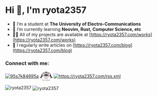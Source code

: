 # Hi 👋, I'm ryota2357

- 🔭 I’m a student at **The University of Electro-Communications**
- 🌱 I’m currently learning **Neovim, Rust, Computer Science, etc**
- 👨‍💻 All of my projects are available at [https://ryota2357.com/works](https://ryota2357.com/works)
- 📝 I regularly write articles on [https://ryota2357.com/blog](https://ryota2357.com/blog)

### Connect with me:
<p align="left">
<a href="https://twitter.com/95s7k84695a" target="blank"><img align="center" src="https://raw.githubusercontent.com/rahuldkjain/github-profile-readme-generator/master/src/images/icons/Social/twitter.svg" alt="95s7k84695a" height="30" width="40" /></a>
<a href="https://atcoder.jp/users/ryota2357" target="blank"><img align="center" src="./icon/atcoder.svg" alt="ryota2357" height="30" width="40" /></a>
<a href="https://ryota2357.com/rss.xml" target="blank"><img align="center" src="https://raw.githubusercontent.com/rahuldkjain/github-profile-readme-generator/master/src/images/icons/Social/rss.svg" alt="https://ryota2357.com/rss.xml" height="30" width="40" /></a>
</p>

<p><img align="left" height="170px" src="https://github-readme-stats.vercel.app/api/top-langs?username=ryota2357&show_icons=true&locale=en&layout=compact" alt="ryota2357" /></p>

<p>&nbsp;<img align="center" height="170px" src="https://github-readme-stats.vercel.app/api?username=ryota2357&show_icons=true&locale=en" alt="ryota2357" /></p>
